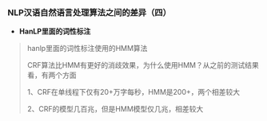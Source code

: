 ### NLP汉语自然语言处理算法之间的差异（四）
- **HanLP里面的词性标注**
> hanlp里面的词性标注使用的HMM算法
>
> CRF算法比HMM有更好的消歧效果，为什么使用HMM？从之前的测试结果看，有两个方面
>
> 1、CRF在单线程下仅有20+万字每秒，HMM是200+，两个相差较大
>
> 2、CRF的模型几百兆，但是HMM模型仅几兆，相差较大
>
>
>
